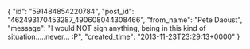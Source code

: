  {
   "id": "591484854220784",
   "post_id": "462493170453287_490608044308466",
   "from_name": "Pete Daoust",
   "message": "I would NOT sign anything, being in this kind of situation.....never... :P",
   "created_time": "2013-11-23T23:29:13+0000"
 }
